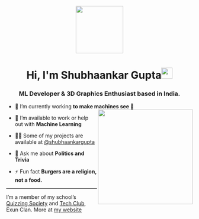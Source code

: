 <p align="center">
    <img style="width:8rem; height:auto" src="https://cdn.dribbble.com/users/1787323/screenshots/10091971/media/d43c019bfeff34be8816481e843ea8c1.png"/>
  </p>
  
  <h1 align="center">Hi, I'm Shubhaankar Gupta<img width="30px" src="https://raw.githubusercontent.com/iampavangandhi/iampavangandhi/master/gifs/Hi.gif"></h1>
  <h3 font-size="20" align="center">ML Developer & 3D Graphics Enthusiast based in India.</h3>
  
  
  - 🌱 I’m currently working **to make machines see 👀** <img align="right" style="width:16rem; height:auto" src="https://logimp.files.wordpress.com/2019/01/viral-p-2.gif"/>
  
  - 🤝 I’m available to work or help out with **Machine Learning**
  
  - 👨‍💻 Some of my projects are available at [@shubhaankargupta](https://github.com/shubhaankargupta)
  
  - 💬 Ask me about **Politics and Trivia**
  
  - ⚡ Fun fact **Burgers are a religion, not a food.**
  

  ---
  
   
 I’m a member of my school’s [Quizzing Society](https://qcdpsrkp.xyz) and [Tech Club](https://exunclan.com), Exun Clan.
 More at [my website](https://shubhaankar.me)
  
